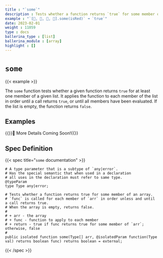 ```yaml
---
title : "`some`"
description : Tests whether a function returns `true` for some member of an array.
example : "`[🍎, 🍇, 🍌, 🍓].some(isRed)` ➜ `true`"
date: 2023-02-01
weight : 11059
type : docs
ballerina_type : [list]
ballerina_module : [array]
highlight : []
---
```


# `some`

{{< example >}}

The `some` function tests whether a given function returns `true` for at least one member of a given list. It applies the function to each member of the list in order until a call returns `true`, or until all members have been evaluated. If the list is empty, the function returns `false`. 

## Examples

{{<hint>}}🚧 More Details Coming Soon!{{</hint>}}

## Spec Definition

{{< spec title="`some` documentation" >}}

```ballerina
# A type parameter that is a subtype of `any|error`.
# Has the special semantic that when used in a declaration
# all uses in the declaration must refer to same type.
@typeParam
type Type any|error;

# Tests whether a function returns true for some member of an array.
# `func` is called for each member of `arr` in order unless and until a call returns true.
# When the array is empty, returns false.
#
# + arr - the array
# + func - function to apply to each member
# + return - true if func returns true for some member of `arr`; otherwise, false
# 
public isolated function some(Type[] arr, @isolatedParam function(Type val) returns boolean func) returns boolean = external;
```

{{< /spec >}}
